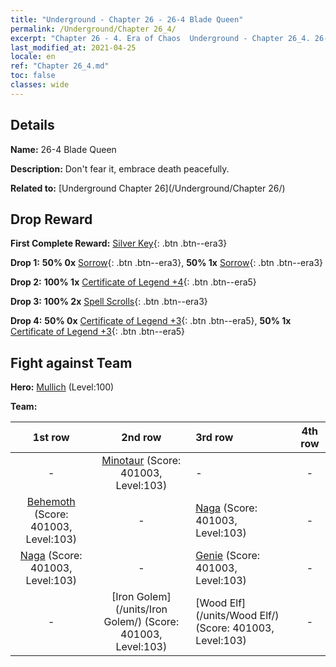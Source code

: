 ```yaml
---
title: "Underground - Chapter 26 - 26-4 Blade Queen"
permalink: /Underground/Chapter 26_4/
excerpt: "Chapter 26 - 4. Era of Chaos  Underground - Chapter 26_4. 26-4 Blade Queen"
last_modified_at: 2021-04-25
locale: en
ref: "Chapter 26_4.md"
toc: false
classes: wide
---
```


## Details

 **Name:** 26-4 Blade Queen

 **Description:** Don't fear it, embrace death peacefully.

 **Related to:** [Underground Chapter 26](/Underground/Chapter 26/)

## Drop Reward

 **First Complete Reward:** [Silver Key](/Items/con_693/){: .btn .btn--era3}

 **Drop 1:** **50% 0x** [Sorrow](/Items/her_458/){: .btn .btn--era3}, **50% 1x** [Sorrow](/Items/her_458/){: .btn .btn--era3}

 **Drop 2:** **100% 1x** [Certificate of Legend +4](/Items/mat_95/){: .btn .btn--era5}

 **Drop 3:** **100% 2x** [Spell Scrolls](/Items/con_694/){: .btn .btn--era3}

 **Drop 4:** **50% 0x** [Certificate of Legend +3](/Items/mat_88/){: .btn .btn--era5}, **50% 1x** [Certificate of Legend +3](/Items/mat_88/){: .btn .btn--era5}


## Fight against Team
 **Hero:** [Mullich](/heroes/Mullich/) (Level:100)

 **Team:**


  | 1st row | 2nd row | 3rd row | 4th row |
  |:----:|:----:|:----|:----:|
  | - | [Minotaur](/units/Minotaur/) (Score: 401003, Level:103)  | - | - |
  | [Behemoth](/units/Behemoth/) (Score: 401003, Level:103)  | - | [Naga](/units/Naga/) (Score: 401003, Level:103)  | - |
  | [Naga](/units/Naga/) (Score: 401003, Level:103)  | - | [Genie](/units/Genie/) (Score: 401003, Level:103)  | - |
  | - | [Iron Golem](/units/Iron Golem/) (Score: 401003, Level:103)  | [Wood Elf](/units/Wood Elf/) (Score: 401003, Level:103)  | - |


